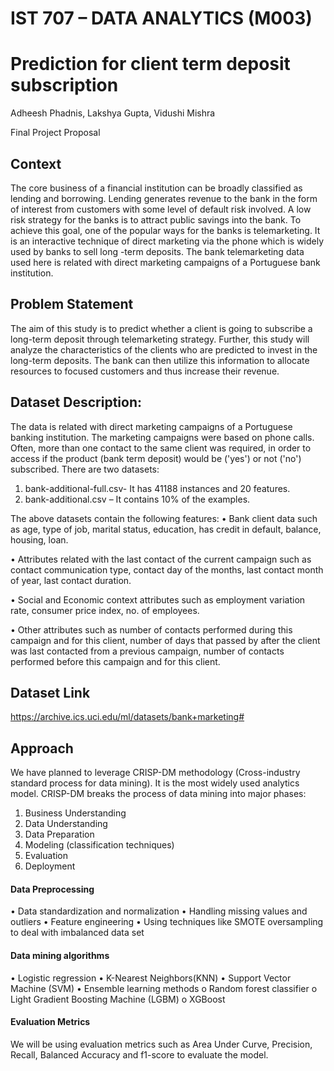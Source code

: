 
# IST 707 – DATA ANALYTICS (M003)
# Prediction for client term deposit subscription
Adheesh Phadnis, Lakshya Gupta, Vidushi Mishra

Final Project Proposal

## Context
The core business of a financial institution can be broadly classified as lending and borrowing. 
Lending generates revenue to the bank in the form of interest from customers with some level of 
default risk involved. A low risk strategy for the banks is to attract public savings into the bank. 
To achieve this goal, one of the  popular ways for the  banks is telemarketing. It  is an interactive 
technique  of  direct  marketing  via  the  phone  which  is  widely  used  by  banks  to  sell  long -term 
deposits.  The bank telemarketing data  used here is related with direct marketing campaigns of a 
Portuguese bank institution.

## Problem Statement 
The aim of this study is to predict whether a client is going to subscribe a long-term deposit  through 
telemarketing  strategy.  Further,  this study will  analyze the  characteristics of the clients who are 
predicted to invest in the long-term deposits. The bank can then utilize this information to allocate 
resources to focused customers and thus increase their revenue. 

## Dataset Description:
The data is related with direct marketing campaigns of a Portuguese banking institution. The 
marketing campaigns were based on phone calls. Often, more than one contact to the same client 
was required, in order to access if the product (bank term deposit) would be ('yes') or not ('no') 
subscribed.
There are two datasets:
1) bank-additional-full.csv-  It has 41188 instances and 20 features.
2) bank-additional.csv – It contains 10% of the examples.

The above datasets contain the following features:
•  Bank client data such as age, type of job, marital status, education, has credit in default, 
balance, housing, loan.

•  Attributes related with the last contact of the current campaign such as contact 
communication type, contact day of the months, last contact month of year, last contact 
duration.

•  Social and Economic context attributes such as employment variation rate, consumer price 
index, no. of employees. 

•  Other attributes such as number of contacts performed during this campaign and for this 
client, number of days that passed by after the client was last contacted from a previous 
campaign, number of contacts performed before this campaign and for this client.

## Dataset Link
https://archive.ics.uci.edu/ml/datasets/bank+marketing#

## Approach
We have planned to leverage CRISP-DM methodology (Cross-industry standard process for data 
mining). It is the most widely used analytics model. CRISP-DM breaks the process of data 
mining into major phases: 
1. Business Understanding 
2. Data Understanding
3. Data Preparation 
4. Modeling (classification techniques) 
5. Evaluation 
6. Deployment

#### Data Preprocessing 
•  Data standardization and normalization 
•  Handling missing values and outliers 
•  Feature engineering 
•  Using techniques like SMOTE oversampling to deal with imbalanced data set 

#### Data mining algorithms 
•  Logistic regression 
•  K-Nearest Neighbors(KNN)
•  Support Vector Machine (SVM) 
•  Ensemble learning methods
o  Random forest classifier 
o  Light Gradient Boosting Machine (LGBM)
o  XGBoost 

#### Evaluation Metrics
We will be using  evaluation metrics such as Area Under Curve, Precision, Recall, Balanced 
Accuracy and f1-score to evaluate the model. 
